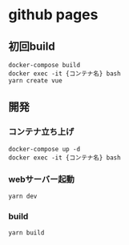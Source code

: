 # github pages

## 初回build

```
docker-compose build
docker exec -it {コンテナ名} bash
yarn create vue
```

## 開発

### コンテナ立ち上げ

```
docker-compose up -d
docker exec -it {コンテナ名} bash
```

### webサーバー起動

```
yarn dev
```

### build

```
yarn build
```